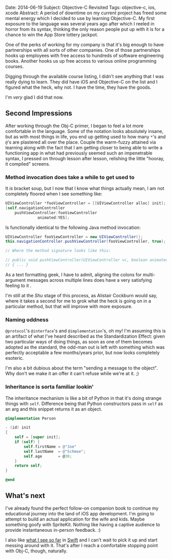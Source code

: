 Date:     2014-06-19
Subject:  Objective-C Revisited
Tags:     objective-c, ios, xcode
Abstract: A period of downtime on my current project has freed some mental energy which I decided to use by learning Objective-C.  My first exposure to the language was several years ago after which I reeled in horror from its syntax, thinking the only reason people put up with it is for a chance to win the App Store lottery jackpot.

One of the perks of working for my company is that it's big enough to have partnerships with all sorts of other companies.  One of those partnerships hooks up employees with free access to hundreds of software engineering books.  Another hooks us up free access to various online programming courses.

Digging through the available course listing, I didn't see anything that I was really dying to learn.  They did have iOS and Objective-C on the list and I figured what the heck, why not.  I have the time, they have the goods.

I'm *very* glad I did that now.


## Second Impressions

After working through the Obj-C primer, I began to feel a lot more comfortable in the language.  Some of the notation looks absolutely insane, but as with most things in life, you end up getting used to how many `*`'s and `@`'s are plastered all over the place.  Couple the warm-fuzzy attained via learning along with the fact that I am getting closer to being able to write a functioning app in what had previously seemed such an impenetrable syntax, I pressed on through lesson after lesson, relishing the little "hooray, it compiled" screens.


### Method invocation does take a while to get used to

It *is* bracket soup, but I now that I know what things actually mean, I am not completely floored when I see something like:

```objectivec
UIViewController *fooViewController = [[UIViewController alloc] init];
[self.navigationController
    pushViewController:fooViewController
              animated:YES];
```

Is functionally identical to the following Java method invocation:

```java
UIViewController fooViewController = new UIViewController();
this.navigationController.pushViewController(fooViewController, true);

// Where the method signature looks like this:

// public void pushViewController(UIViewController vc, boolean animated)
// { ... }
```

As a text formatting geek, I have to admit, aligning the colons for multi-argument messages across multiple lines does have a very satisfying feeling to it 	.

I'm still at the *Shu* stage of this process, as Alistair Cockburn would say, where it takes a second for me to grok what the heck is going on in a particular method, but that will improve with more exposure.


### Naming oddness

`@protocol`'s `@interface`'s and `@implementation`'s, oh my!  I'm assuming this is an artifact of what I've heard described as the Standardization Effect:  given two particular ways of doing things, as soon as one of them becomes adopted as the standard, the odd-man out is left with something which was perfectly acceptable a few months/years prior, but now looks completely esoteric.

I'm also a bit dubious about the term "sending a message to the object".  Why don't we make it an offer it can't refuse while we're at it. ;)


### Inheritance is sorta familiar lookin'

The inheritance mechanism is like a bit of Python in that it's doing strange things with `self`.  Difference being that Python constructors pass in `self` as an arg and this snippet returns it as an object.

```objectivec
@implementation Person

- (id) init
{
    self = [super init];
    if (self) {
        self.firstName = @"Joe"
        self.lastName  = @"Schmoe";
        self.age       = @30;
    }
    return self;
}

@end
```


## What's next

I've already found the perfect follow-on companion book to continue my educational journey into the land of iOS app development.  I'm going to attempt to build an actual application for the wife and kids.  Maybe something goofy with SpriteKit.  Nothing like having a captive audience to provide instantaneous in-person feedback. :)

I also like [what I see so far](http://www.slideshare.net/giordano/a-swift-introduction-to-swift) in [Swift](https://developer.apple.com/swift/) and I can't wait to pick it up and start messing around with it.  That's after I reach a comfortable stopping point with Obj-C, though, naturally.
